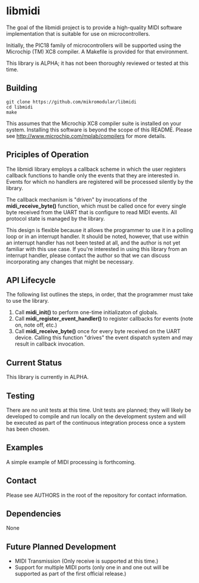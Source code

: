 # libmidi

The goal of the libmidi project is to provide a high-quality MIDI
software implementation that is suitable for use on microcontrollers.

Initially, the PIC18 family of microcontrollers will be supported
using the Microchip (TM) XC8 compiler. A Makefile is provided for
that environment.

This library is ALPHA; it has not been thoroughly reviewed or
tested at this time.

## Building

    git clone https://github.com/mikromodular/libmidi
    cd libmidi
    make

This assumes that the Microchip XC8 compiler suite is installed on
your system. Installing this software is beyond the scope of this
README. Please see http://www.microchip.com/mplab/compilers for
more details.

## Priciples of Operation

The libmidi library employs a callback scheme in which the user
registers callback functions to handle only the events that they
are interested in. Events for which no handlers are registered will
be processed silently by the library.

The callback mechanism is "driven" by invocations of the
**midi_receive_byte()** function, which must be called once for
every single byte received from the UART that is configure to
read MIDI events.  All protocol state is managed by the library.

This design is flexible because it allows the programmer to use
it in a polling loop or in an interrupt handler. It should be
noted, however, that use within an interrupt handler has not been
tested at all, and the author is not yet familiar with this use
case. If you're interested in using this library from an
interrupt handler, please contact the author so that we can 
discuss incorporating any changes that might be necessary.

## API Lifecycle

The following list outlines the steps, in order, that the programmer
must take to use the library.

1. Call **midi_init()** to perform one-time initializaton of globals.
2. Call **midi_register_event_handler()** to register callbacks for
   events (note on, note off, etc.)
3. Call **midi_receive_byte()** once for every byte received on the
   UART device. Calling this function "drives" the event dispatch
   system and may result in callback invocation.

## Current Status

This library is currently in ALPHA.

## Testing

There are no unit tests at this time. Unit tests are planned; they will
likely be developed to compile and run locally on the development
system and will be executed as part of the continuous integration
process once a system has been chosen.

## Examples

A simple example of MIDI processing is forthcoming.

## Contact
Please see AUTHORS in the root of the repository for contact information.

## Dependencies

None

## Future Planned Development

* MIDI Transmission (Only receive is supported at this time.)
* Support for multiple MIDI ports (only one in and one out will be
  supported as part of the first official release.)

